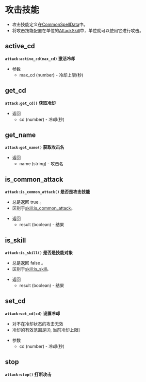 # 攻击技能
+ 攻击技能定义在[CommonSpellData]中。
+ 将攻击技能配置在单位的[AttackSkill]中，单位就可以使用它进行攻击。

## active_cd
**`attack:active_cd(max_cd)` 激活冷却**

* 参数
    * max_cd (number) - 冷却上限(秒)

## get_cd
**`attack:get_cd()` 获取冷却**

* 返回
    * cd (number) - 冷却(秒)

## get_name
**`attack:get_name()` 获取攻击名**

* 返回
    * name (string) - 攻击名

## is_common_attack
**`attack:is_common_attack()` 是否是攻击技能**

+ 总是返回 true 。
+ 区别于[skill:is_common_attack]。
* 返回
    * result (boolean) - 结果

## is_skill
**`attack:is_skill()` 是否是技能对象**

+ 总是返回 false 。
+ 区别于[skill:is_skill]。
* 返回
    * result (boolean) - 结果

## set_cd
**`attack:set_cd(cd)` 设置冷却**

+ 对不在冷却状态的攻击无效
+ 冷却的有效范围是[0, 当前冷却上限]
* 参数
    * cd (number) - 冷却(秒)

## stop
**`attack:stop()` 打断攻击**

[CommonSpellData]: 404
[AttackSkill]: 404
[skill:is_common_attack]: /ac/API/skill?id=is_common_attack
[skill:is_skill]: /ac/API/skill?id=is_skill
